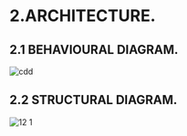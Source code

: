 # 2.ARCHITECTURE.
## 2.1 BEHAVIOURAL DIAGRAM.
![cdd](https://user-images.githubusercontent.com/46914341/157880088-70a2b4bf-792d-4561-b2a0-c6d810219fc0.PNG)

## 2.2 STRUCTURAL DIAGRAM.
![12 1](https://user-images.githubusercontent.com/46914341/157886461-7f2cd4be-2c18-427a-9713-e5d756b0dcaa.PNG)





